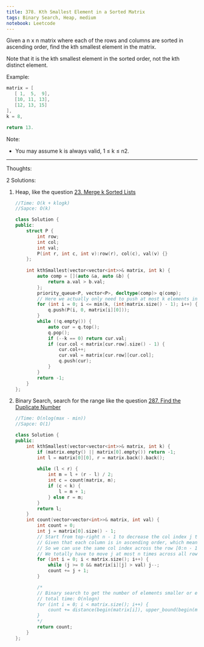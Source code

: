 ```yaml
---
title: 378. Kth Smallest Element in a Sorted Matrix
tags: Binary Search, Heap, medium
notebook: Leetcode
---
```


Given a n x n matrix where each of the rows and columns are sorted in ascending order, find the kth smallest element in the matrix.

Note that it is the kth smallest element in the sorted order, not the kth distinct element.

Example:
```c++
matrix = [
   [ 1,  5,  9],
   [10, 11, 13],
   [12, 13, 15]
],
k = 8,

return 13.
```
Note: 
- You may assume k is always valid, 1 ≤ k ≤ n2.

----------
Thoughts:

2 Solutions:
1. Heap, like the question [23. Merge k Sorted Lists](https://leetcode.com/problems/merge-k-sorted-lists/)
    ```c++
    //Time: O(k + klogk)
    //Sapce: O(k)

    class Solution {
    public:
        struct P {
            int row;
            int col;
            int val;
            P(int r, int c, int v):row(r), col(c), val(v) {}
        };
        
        int kthSmallest(vector<vector<int>>& matrix, int k) {
            auto comp = [](auto &a, auto &b) {
                return a.val > b.val;
            };
            priority_queue<P, vector<P>, decltype(comp)> q(comp);
            // Here we actually only need to push at most k elements into the heap given those the elements are sorted column-wise.
            for (int i = 0; i <= min(k, (int)matrix.size() - 1); i++) {
                q.push(P(i, 0, matrix[i][0]));
            }
            while (!q.empty()) {
                auto cur = q.top();
                q.pop();
                if (--k == 0) return cur.val;
                if (cur.col < matrix[cur.row].size() - 1) {
                    cur.col++;
                    cur.val = matrix[cur.row][cur.col];
                    q.push(cur);
                }
            }
            return -1;
        }
    };
    ```
2. Binary Search, search for the range like the question [287. Find the Duplicate Number](https://leetcode.com/problems/find-the-duplicate-number/)
    ```c++
    //Time: O(nlog(max - min))
    //Sapce: O(1)

    class Solution {
    public:
        int kthSmallest(vector<vector<int>>& matrix, int k) {
            if (matrix.empty() || matrix[0].empty()) return -1;
            int l = matrix[0][0], r = matrix.back().back();
            
            while (l < r) {
                int m = l + (r - l) / 2;
                int c = count(matrix, m);
                if (c < k) {
                    l = m + 1;
                } else r = m;
            }
            return l;
        }
        int count(vector<vector<int>>& matrix, int val) {
            int count = 0;
            int j = matrix[0].size() - 1;
            // Start from top-right n - 1 to decrease the col index j to find the number of elements smaller than val for each row
            // Given that each column is in ascending order, which means if element at (i, j) is greater than val, the element on (i + 1, j) is guarantee to greater than val as well.
            // So we can use the same col index across the row [0:n - 1] and don't have to start j from n - 1 for each new row
            // We totally have to move j at most n times across all rows so the time complexity is O(n) here 
            for (int i = 0; i < matrix.size(); i++) {
                while (j >= 0 && matrix[i][j] > val) j--;
                count += j + 1;
            }

            /* 
            // Binary search to get the number of elements smaller or equal to val for each row
            // total time: O(nlogn)
            for (int i = 0; i < matrix.size(); i++) {
                count += distance(begin(matrix[i]), upper_bound(begin(matrix[i]), end(matrix[i]), val));
            }
            */
            return count;
        }
    };
    ```